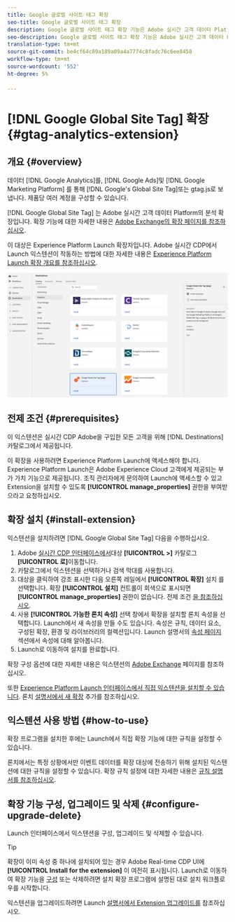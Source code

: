 ```yaml
---
title: Google 글로벌 사이트 태그 확장
seo-title: Google 글로벌 사이트 태그 확장
description: Google 글로벌 사이트 태그 확장 기능은 Adobe 실시간 고객 데이터 Platform의 분석 대상입니다. 확장 기능에 대한 자세한 내용은 Adobe Exchange의 확장 페이지를 참조하십시오.
seo-description: Google 글로벌 사이트 태그 확장 기능은 Adobe 실시간 고객 데이터 Platform의 분석 대상입니다. 확장 기능에 대한 자세한 내용은 Adobe Exchange의 확장 페이지를 참조하십시오.
translation-type: tm+mt
source-git-commit: be4cf64c89a189a09a4a7774c8fadc76c6ee8458
workflow-type: tm+mt
source-wordcount: '552'
ht-degree: 5%

---
```



# [!DNL Google Global Site Tag] 확장 {#gtag-analytics-extension}

## 개요 {#overview}

데이터 [!DNL Google Analytics]를, [!DNL Google Ads]및 [!DNL Google Marketing Platform] 를 통해 [!DNL Google's Global Site Tag]또는 gtag.js로 보냅니다. 제품당 여러 계정을 구성할 수 있습니다.

[!DNL Google Global Site Tag] 는 Adobe 실시간 고객 데이터 Platform의 분석 확장입니다. 확장 기능에 대한 자세한 내용은 [Adobe Exchange의 확장 페이지를 참조하십시오](https://exchange.adobe.com/experiencecloud.details.101437.google-global-site-tag-gtag.html).

이 대상은 Experience Platform Launch 확장자입니다. Adobe 실시간 CDP에서 Launch 익스텐션이 작동하는 방법에 대한 자세한 내용은 [Experience Platform Launch 확장 개요를 참조하십시오](/help/rtcdp/destinations/experience-platform-launch-extensions.md).

![Google 글로벌 사이트 태그 확장](/help/rtcdp/destinations/assets/gtag-analytics-extension.png)

## 전제 조건 {#prerequisites}

이 익스텐션은 실시간 CDP Adobe을 구입한 모든 고객을 위해 [!DNL Destinations] 카탈로그에서 제공됩니다.

이 확장을 사용하려면 Experience Platform Launch에 액세스해야 합니다. Experience Platform Launch은 Adobe Experience Cloud 고객에게 제공되는 부가 가치 기능으로 제공됩니다. 조직 관리자에게 문의하여 Launch에 액세스할 수 있고 Extension을 설치할 수 있도록 **[!UICONTROL manage_properties]** 권한을 부여받으라고 요청하십시오.

## 확장 설치 {#install-extension}

익스텐션을 설치하려면 [!DNL Google Global Site Tag] 다음을 수행하십시오.

1. Adobe [실시간 CDP 인터페이스에서](http://platform.adobe.com/)대상 **[!UICONTROL >]** 카탈로그 **[!UICONTROL 로]**&#x200B;이동합니다.
2. 카탈로그에서 익스텐션을 선택하거나 검색 막대를 사용합니다.
3. 대상을 클릭하여 강조 표시한 다음 오른쪽 레일에서 **[!UICONTROL 확장]** 설치 를 선택합니다. 확장 **[!UICONTROL 설치]** 컨트롤이 회색으로 표시되면 **[!UICONTROL manage_properties]** 권한이 없습니다. 전제 조건 [을 참조하십시오](#prerequisites).
4. 사용 **[!UICONTROL 가능한 론치 속성]** 선택 창에서 확장을 설치할 론치 속성을 선택합니다. Launch에서 새 속성을 만들 수도 있습니다. 속성은 규칙, 데이터 요소, 구성된 확장, 환경 및 라이브러리의 컬렉션입니다. Launch 설명서의 [속성 페이지](https://docs.adobe.com/content/help/en/launch/using/reference/admin/companies-and-properties.html#properties-page) 섹션에서 속성에 대해 알아봅니다.
5. Launch로 이동하여 설치를 완료합니다.

확장 구성 옵션에 대한 자세한 내용은 익스텐션의 [Adobe Exchange](https://exchange.adobe.com/experiencecloud.details.101437.google-global-site-tag-gtag.html) 페이지를 참조하십시오.

또한 [Experience Platform Launch 인터페이스에서 직접 익스텐션을 설치할 수 있습니다](https://launch.adobe.com/). 론치 [설명서에서 새 확장](https://docs.adobe.com/content/help/en/launch/using/reference/manage-resources/extensions/overview.html#add-a-new-extension) 추가를 참조하십시오.


## 익스텐션 사용 방법 {#how-to-use}

확장 프로그램을 설치한 후에는 Launch에서 직접 확장 기능에 대한 규칙을 설정할 수 있습니다.

론치에서는 특정 상황에서만 이벤트 데이터를 확장 대상에 전송하기 위해 설치된 익스텐션에 대한 규칙을 설정할 수 있습니다. 확장 규칙 설정에 대한 자세한 내용은 [규칙 설명서를 참조하십시오](https://docs.adobe.com/help/ko-KR/launch/using/reference/manage-resources/rules.html).

## 확장 기능 구성, 업그레이드 및 삭제 {#configure-upgrade-delete}

Launch 인터페이스에서 익스텐션을 구성, 업그레이드 및 삭제할 수 있습니다.

>[!TIP]
>
>확장이 이미 속성 중 하나에 설치되어 있는 경우 Adobe Real-time CDP UI에 **[!UICONTROL Install for the extension]** 이 여전히 표시됩니다. Launch로 이동하여 확장 기능을 [구성](#install-extension) 또는 삭제하려면 설치 확장 프로그램에 설명된 대로 설치 워크플로우를 시작합니다.

익스텐션을 업그레이드하려면 Launch [설명서에서 Extension 업그레이드를](https://docs.adobe.com/content/help/en/launch/using/reference/manage-resources/extensions/extension-upgrade.html) 참조하십시오.



